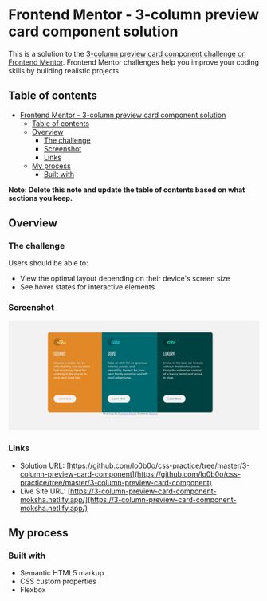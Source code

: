 # Frontend Mentor - 3-column preview card component solution

This is a solution to the [3-column preview card component challenge on Frontend Mentor](https://www.frontendmentor.io/challenges/3column-preview-card-component-pH92eAR2-). Frontend Mentor challenges help you improve your coding skills by building realistic projects. 

## Table of contents

- [Frontend Mentor - 3-column preview card component solution](#frontend-mentor---3-column-preview-card-component-solution)
  - [Table of contents](#table-of-contents)
  - [Overview](#overview)
    - [The challenge](#the-challenge)
    - [Screenshot](#screenshot)
    - [Links](#links)
  - [My process](#my-process)
    - [Built with](#built-with)


**Note: Delete this note and update the table of contents based on what sections you keep.**

## Overview

### The challenge

Users should be able to:

- View the optimal layout depending on their device's screen size
- See hover states for interactive elements

### Screenshot

![screenshot](./images/screenshot.jpg)


### Links

- Solution URL: [https://github.com/lo0b0o/css-practice/tree/master/3-column-preview-card-component](https://github.com/lo0b0o/css-practice/tree/master/3-column-preview-card-component)
- Live Site URL: [https://3-column-preview-card-component-moksha.netlify.app/](https://3-column-preview-card-component-moksha.netlify.app/)

## My process

### Built with

- Semantic HTML5 markup
- CSS custom properties
- Flexbox


